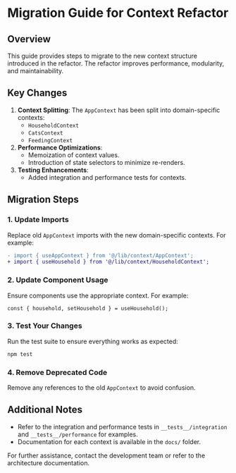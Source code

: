 # Migration Guide for Context Refactor

## Overview
This guide provides steps to migrate to the new context structure introduced in the refactor. The refactor improves performance, modularity, and maintainability.

## Key Changes
1. **Context Splitting**: The `AppContext` has been split into domain-specific contexts:
   - `HouseholdContext`
   - `CatsContext`
   - `FeedingContext`
2. **Performance Optimizations**:
   - Memoization of context values.
   - Introduction of state selectors to minimize re-renders.
3. **Testing Enhancements**:
   - Added integration and performance tests for contexts.

## Migration Steps

### 1. Update Imports
Replace old `AppContext` imports with the new domain-specific contexts. For example:
```diff
- import { useAppContext } from '@/lib/context/AppContext';
+ import { useHousehold } from '@/lib/context/HouseholdContext';
```

### 2. Update Component Usage
Ensure components use the appropriate context. For example:
```tsx
const { household, setHousehold } = useHousehold();
```

### 3. Test Your Changes
Run the test suite to ensure everything works as expected:
```bash
npm test
```

### 4. Remove Deprecated Code
Remove any references to the old `AppContext` to avoid confusion.

## Additional Notes
- Refer to the integration and performance tests in `__tests__/integration` and `__tests__/performance` for examples.
- Documentation for each context is available in the `docs/` folder.

For further assistance, contact the development team or refer to the architecture documentation.